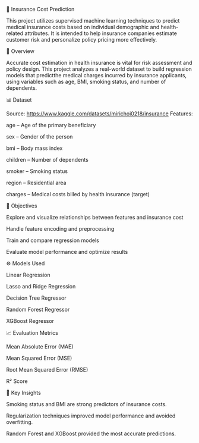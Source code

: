 💸 Insurance Cost Prediction

This project utilizes supervised machine learning techniques to predict medical insurance costs based on individual demographic
and health-related attributes. It is intended to help insurance companies estimate customer risk and personalize policy pricing more effectively.

📌 Overview

Accurate cost estimation in health insurance is vital for risk assessment and policy design. This project analyzes a real-world dataset to 
build regression models that predictthe medical charges incurred by insurance applicants, using variables such as age, BMI, smoking status, and number of dependents.

📊 Dataset

Source: https://www.kaggle.com/datasets/mirichoi0218/insurance
Features:

age – Age of the primary beneficiary

sex – Gender of the person

bmi – Body mass index

children – Number of dependents

smoker – Smoking status

region – Residential area

charges – Medical costs billed by health insurance (target)

🎯 Objectives

Explore and visualize relationships between features and insurance cost

Handle feature encoding and preprocessing

Train and compare regression models

Evaluate model performance and optimize results

⚙️ Models Used

Linear Regression

Lasso and Ridge Regression

Decision Tree Regressor

Random Forest Regressor

XGBoost Regressor

📈 Evaluation Metrics

Mean Absolute Error (MAE)

Mean Squared Error (MSE)

Root Mean Squared Error (RMSE)

R² Score

📌 Key Insights

Smoking status and BMI are strong predictors of insurance costs.

Regularization techniques improved model performance and avoided overfitting.

Random Forest and XGBoost provided the most accurate predictions.

